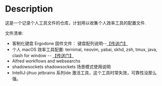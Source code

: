 # Description

这是一个记录个人工具文件的仓库，计划用以收集个人效率工具的配置文件.

文件清单:

- 客制化键盘 Ergodone 固件文件： 键盘配列说明--[【传送门】](/viaste/ErgodoneDes.md)
- 个人 macOS 效率工具配置: ternimal, neovim, yabai, skhd, zsh, tmux, java, clash for window -- [【传送门】](https://github.com/stephen5652/SteTerminalConfig)
- Alfred workflows and websearchs
- shadowsockets  shadowsockets 场景模式使用说明
- IntelliJ-jihuo jetbrains 系列ide 激活工具，这个工具时常失效，可靠性没那么强。
